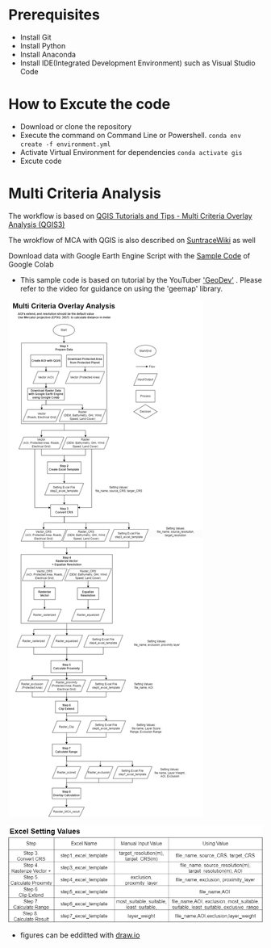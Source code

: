 
# Prerequisites
- Install Git
- Install Python
- Install Anaconda
- Install IDE(Integrated Development Environment) such as Visual Studio Code

# How to Excute the code
- Download or clone the repository
- Execute the command on Command Line or Powershell.
`conda env create -f environment.yml`
- Activate Virtual Environment for dependencies
`conda activate gis`
- Excute code


# Multi Criteria Analysis
The workflow is based on [QGIS Tutorials and Tips - Multi Criteria Overlay Analysis (QGIS3)](https://www.qgistutorials.com/en/docs/3/multi_criteria_overlay.html)

The wrokflow of MCA with QGIS is also described on [SuntraceWiki](https://wiki.suntrace.de/wiki/Analysis_%E2%80%93_MCA_for_site_selection) as well 

Download data with Google Earth Engine Script with the [Sample Code](https://colab.research.google.com/drive/1uMmtVNNbjE_4-qoH3WjihAMtjb1P1fSv?usp=sharing) of Google Colab
* This sample code is based on tutorial by the YouTuber ['GeoDev'](https://www.youtube.com/watch?v=7fC7YqhoOPE) . Please refer to the video for guidance on using the 'geemap' library.

![flowchart](flowchart.png)

![setting_values](setting_values.png)

* figures can be edditted with [draw.io](draw.io)
